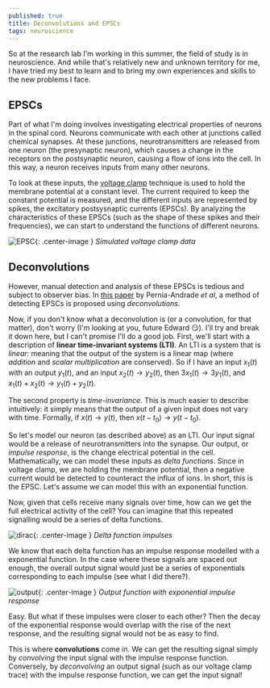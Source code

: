 ```yaml
---
published: true
title: Deconvolutions and EPSCs
tags: neuroscience
---
```


So at the research lab I'm working in this summer, the field of study is in neuroscience. And while that's relatively new and unknown territory for me, I have tried my best to learn and to bring my own experiences and skills to the new problems I face.

##  EPSCs

Part of what I'm doing involves investigating electrical properties of neurons in the spinal cord. Neurons communicate with each other at junctions called chemical synapses. At these junctions, neurotransmitters are released from one neuron (the presynaptic neuron), which causes a change in the receptors on the postsynaptic neuron, causing a flow of ions into the cell. In this way, a neuron receives inputs from many other neurons.

To look at these inputs, the [voltage clamp](https://en.wikipedia.org/wiki/Voltage_clamp) technique is used to hold the membrane potential at a constant level. The current required to keep the constant potential is measured, and the different inputs are represented by spikes, the excitatory postsysnaptic currents (EPSCs). By analyzing the characteristics of these EPSCs (such as the shape of these spikes and their frequencies), we can start to understand the functions of different neurons.

![EPSC]({{site.url}}/public/epsc.png){: .center-image }
*Simulated voltage clamp data*

## Deconvolutions

However, manual detection and analysis of these EPSCs is tedious and subject to observer bias. In [this paper](http://www.cell.com/biophysj/fulltext/S0006-3495(12)00935-6) by Pernía-Andrade *et al*, a method of detecting EPSCs is proposed using *deconvolutions*.

Now, if you don't know what a deconvolution is (or a convolution, for that matter), don't worry (I'm looking at you, future Edward :smirk:). I'll try and break it down here, but I can't promise I'll do a good job. First, we'll start with a description of **linear time-invariant systems (LTI)**. An LTI is a system that is *linear*: meaning that the output of the system is a linear map (where *addition* and *scalar multiplication* are conserved). So if I have an input $x_1(t)$ with an output $y_1(t)$, and an input $x_2(t) \to y_2(t)$, then $3x_1(t) \to 3y_1(t)$, and $x_1(t) + x_2(t) \to y_1(t) + y_2(t)$.  

The second property is *time-invariance*. This is much easier to describe intuitively: it simply means that the output of a given input does not vary with time. Formally, if $x(t) \to y(t)$, then $x(t - t_0) \to y(t - t_0)$.

So let's model our neuron (as described above) as an LTI. Our input signal would be a release of neurotransmitters into the synapse. Our output, or *impulse response*, is the change electrical potential in the cell. Mathematically, we can model these inputs as *delta functions*. Since in voltage clamp, we are holding the membrane potential, then a negative current would be detected to counteract the influx of ions. In short, this is the EPSC. Let's assume we can model this with an exponential function.

Now, given that cells receive many signals over time, how can we get the full electrical activity of the cell? You can imagine that this repeated signalling would be a series of delta functions.

![dirac]({{site.url}}/public/deltafunctions.png){: .center-image }
*Delta function impulses*

We know that each delta function has an impulse response modelled with a exponential function. In the case where these signals are spaced out enough, the overall output signal would just be a series of exponentials corresponding to each impulse (see what I did there?).

![output]({{site.url}}/public/simple-output.png){: .center-image }
*Output function with exponential impulse response*

Easy. But what if these impulses were closer to each other? Then the decay of the exponential response would overlap with the rise of the next response, and the resulting signal would not be as easy to find.

This is where **convolutions** come in. We can get the resulting signal simply by *convolving* the input signal with the impulse response function. Conversely, by *deconvolving* an output signal (such as our voltage clamp trace) with the impulse response function, we can get the input signal!
